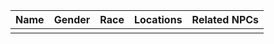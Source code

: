 
| Name | Gender | Race | Locations | Related NPCs |
| ---- | ------ | ---- | --------- | ------------ |
|      |        |      |           |              |

